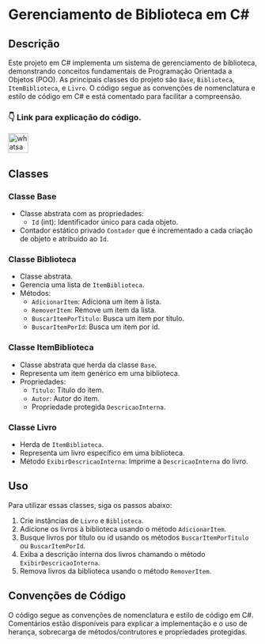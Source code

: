 # Gerenciamento de Biblioteca em C#

## Descrição
Este projeto em C# implementa um sistema de gerenciamento de biblioteca, demonstrando conceitos fundamentais de Programação Orientada a Objetos (POO). As principais classes do projeto são `Base`, `Biblioteca`, `ItemBiblioteca`, e `Livro`. O código segue as convenções de nomenclatura e estilo de código em C# e está comentado para facilitar a compreensão.

### 👇 Link para explicação do código.
<a href="https://www.youtube.com/watch?v=9udYGGvU-Ik" target="_blank">
  <img src="https://img.shields.io/static/v1?message=You Tube&logo=youtube&label=&color=c4302b&logoColor=white&labelColor=&style=for-the-badge" height="40" alt="whatsapp logo"  />
</a>

## Classes

### Classe Base
- Classe abstrata com as propriedades:
  - `Id` (int): Identificador único para cada objeto.
- Contador estático privado `Contador` que é incrementado a cada criação de objeto e atribuído ao `Id`.

### Classe Biblioteca
- Classe abstrata.
- Gerencia uma lista de `ItemBiblioteca`.
- Métodos:
  - `AdicionarItem`: Adiciona um item à lista.
  - `RemoverItem`: Remove um item da lista.
  - `BuscarItemPorTitulo`: Busca um item por título.
  - `BuscarItemPorId`: Busca um item por id.

### Classe ItemBiblioteca
- Classe abstrata que herda da classe `Base`.
- Representa um item genérico em uma biblioteca.
- Propriedades:
  - `Titulo`: Título do item.
  - `Autor`: Autor do item.
  - Propriedade protegida `DescricaoInterna`.

### Classe Livro
- Herda de `ItemBiblioteca`.
- Representa um livro específico em uma biblioteca.
- Método `ExibirDescricaoInterna`: Imprime a `DescricaoInterna` do livro.

## Uso
Para utilizar essas classes, siga os passos abaixo:
1. Crie instâncias de `Livro` e `Biblioteca`.
2. Adicione os livros à biblioteca usando o método `AdicionarItem`.
3. Busque livros por título ou id usando os métodos `BuscarItemPorTitulo` ou `BuscarItemPorId`.
4. Exiba a descrição interna dos livros chamando o método `ExibirDescricaoInterna`.
5. Remova livros da biblioteca usando o método `RemoverItem`.

## Convenções de Código
O código segue as convenções de nomenclatura e estilo de código em C#. Comentários estão disponíveis para explicar a implementação e o uso de herança, sobrecarga de métodos/contrutores e propriedades protegidas.
